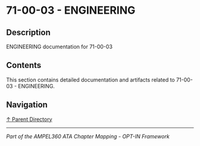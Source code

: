 # 71-00-03 - ENGINEERING

## Description

ENGINEERING documentation for 71-00-03

## Contents

This section contains detailed documentation and artifacts related to 71-00-03 - ENGINEERING.

## Navigation

[↑ Parent Directory](../README.md)

---

*Part of the AMPEL360 ATA Chapter Mapping - OPT-IN Framework*
